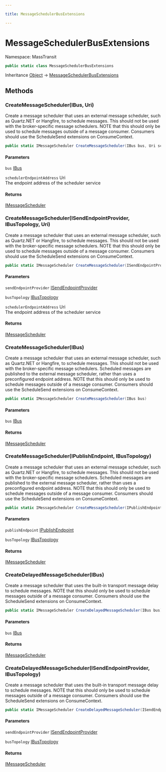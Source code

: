 ```yaml
---

title: MessageSchedulerBusExtensions

---
```


# MessageSchedulerBusExtensions

Namespace: MassTransit

```csharp
public static class MessageSchedulerBusExtensions
```

Inheritance [Object](https://learn.microsoft.com/en-us/dotnet/api/system.object) → [MessageSchedulerBusExtensions](../masstransit/messageschedulerbusextensions)

## Methods

### **CreateMessageScheduler(IBus, Uri)**

Create a message scheduler that uses an external message scheduler, such as Quartz.NET or Hangfire, to
 schedule messages. This should not be used with the broker-specific message schedulers.
 NOTE that this should only be used to schedule messages outside of a message consumer. Consumers should
 use the ScheduleSend extensions on ConsumeContext.

```csharp
public static IMessageScheduler CreateMessageScheduler(IBus bus, Uri schedulerEndpointAddress)
```

#### Parameters

`bus` [IBus](../../masstransit-abstractions/masstransit/ibus)<br/>

`schedulerEndpointAddress` Uri<br/>
The endpoint address of the scheduler service

#### Returns

[IMessageScheduler](../../masstransit-abstractions/masstransit/imessagescheduler)<br/>

### **CreateMessageScheduler(ISendEndpointProvider, IBusTopology, Uri)**

Create a message scheduler that uses an external message scheduler, such as Quartz.NET or Hangfire, to
 schedule messages. This should not be used with the broker-specific message schedulers.
 NOTE that this should only be used to schedule messages outside of a message consumer. Consumers should
 use the ScheduleSend extensions on ConsumeContext.

```csharp
public static IMessageScheduler CreateMessageScheduler(ISendEndpointProvider sendEndpointProvider, IBusTopology busTopology, Uri schedulerEndpointAddress)
```

#### Parameters

`sendEndpointProvider` [ISendEndpointProvider](../../masstransit-abstractions/masstransit/isendendpointprovider)<br/>

`busTopology` [IBusTopology](../../masstransit-abstractions/masstransit/ibustopology)<br/>

`schedulerEndpointAddress` Uri<br/>
The endpoint address of the scheduler service

#### Returns

[IMessageScheduler](../../masstransit-abstractions/masstransit/imessagescheduler)<br/>

### **CreateMessageScheduler(IBus)**

Create a message scheduler that uses an external message scheduler, such as Quartz.NET or Hangfire, to
 schedule messages. This should not be used with the broker-specific message schedulers. Scheduled messages
 are published to the external message scheduler, rather than uses a preconfigured endpoint address.
 NOTE that this should only be used to schedule messages outside of a message consumer. Consumers should
 use the ScheduleSend extensions on ConsumeContext.

```csharp
public static IMessageScheduler CreateMessageScheduler(IBus bus)
```

#### Parameters

`bus` [IBus](../../masstransit-abstractions/masstransit/ibus)<br/>

#### Returns

[IMessageScheduler](../../masstransit-abstractions/masstransit/imessagescheduler)<br/>

### **CreateMessageScheduler(IPublishEndpoint, IBusTopology)**

Create a message scheduler that uses an external message scheduler, such as Quartz.NET or Hangfire, to
 schedule messages. This should not be used with the broker-specific message schedulers. Scheduled messages
 are published to the external message scheduler, rather than uses a preconfigured endpoint address.
 NOTE that this should only be used to schedule messages outside of a message consumer. Consumers should
 use the ScheduleSend extensions on ConsumeContext.

```csharp
public static IMessageScheduler CreateMessageScheduler(IPublishEndpoint publishEndpoint, IBusTopology busTopology)
```

#### Parameters

`publishEndpoint` [IPublishEndpoint](../../masstransit-abstractions/masstransit/ipublishendpoint)<br/>

`busTopology` [IBusTopology](../../masstransit-abstractions/masstransit/ibustopology)<br/>

#### Returns

[IMessageScheduler](../../masstransit-abstractions/masstransit/imessagescheduler)<br/>

### **CreateDelayedMessageScheduler(IBus)**

Create a message scheduler that uses the built-in transport message delay to schedule messages.
 NOTE that this should only be used to schedule messages outside of a message consumer. Consumers should
 use the ScheduleSend extensions on ConsumeContext.

```csharp
public static IMessageScheduler CreateDelayedMessageScheduler(IBus bus)
```

#### Parameters

`bus` [IBus](../../masstransit-abstractions/masstransit/ibus)<br/>

#### Returns

[IMessageScheduler](../../masstransit-abstractions/masstransit/imessagescheduler)<br/>

### **CreateDelayedMessageScheduler(ISendEndpointProvider, IBusTopology)**

Create a message scheduler that uses the built-in transport message delay to schedule messages.
 NOTE that this should only be used to schedule messages outside of a message consumer. Consumers should
 use the ScheduleSend extensions on ConsumeContext.

```csharp
public static IMessageScheduler CreateDelayedMessageScheduler(ISendEndpointProvider sendEndpointProvider, IBusTopology busTopology)
```

#### Parameters

`sendEndpointProvider` [ISendEndpointProvider](../../masstransit-abstractions/masstransit/isendendpointprovider)<br/>

`busTopology` [IBusTopology](../../masstransit-abstractions/masstransit/ibustopology)<br/>

#### Returns

[IMessageScheduler](../../masstransit-abstractions/masstransit/imessagescheduler)<br/>
